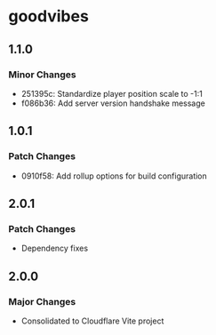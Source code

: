 # goodvibes

## 1.1.0

### Minor Changes

- 251395c: Standardize player position scale to -1:1
- f086b36: Add server version handshake message

## 1.0.1

### Patch Changes

- 0910f58: Add rollup options for build configuration

## 2.0.1

### Patch Changes

- Dependency fixes

## 2.0.0

### Major Changes

- Consolidated to Cloudflare Vite project
